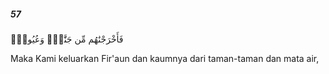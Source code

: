 ##### 57

<span class="ayah">فَأَخْرَجْنَٰهُم مِّن جَنَّٰتٍۢ وَعُيُونٍۢ</span>

<span class="ayah_translation">Maka Kami keluarkan Fir'aun dan kaumnya dari taman-taman dan mata air,</span>

